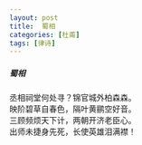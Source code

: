 ```yaml
---
layout: post
title:  蜀相
categories: [杜甫]
tags: [律诗]
---
```


##### 蜀相

丞相祠堂何处寻？锦官城外柏森森。<br>
映阶碧草自春色，隔叶黄鹂空好音。<br>
三顾频烦天下计，两朝开济老臣心。<br>
出师未捷身先死，长使英雄泪满襟！
　　　　　　　　　　　　　　　　　　　　　　　　　　 





































